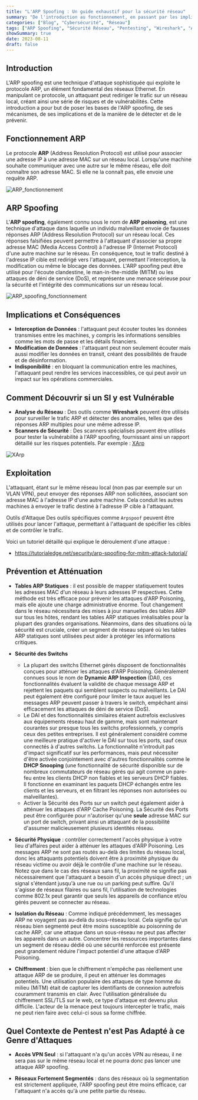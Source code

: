 ```yaml
---
title: "L'ARP Spoofing : Un guide exhaustif pour la sécurité réseau"
summary: "De l'introduction au fonctionnement, en passant par les implications, la détection, l'exploitation, et la prévention, cet article explore en profondeur l'ARP Spoofing, offrant une compréhension complète pour les experts en cybersécurité, les pentesters et les administrateurs réseau."
categories: ["Blog", "Cybersécurité", "Réseau"]
tags: ["ARP Spoofing", "Sécurité Réseau", "Pentesting", "Wireshark", "Arpspoof", "DHCP Snooping"]
showSummary: true
date: 2023-08-11
draft: false
---
```


## Introduction
L'ARP spoofing est une technique d'attaque sophistiquée qui exploite le protocole ARP, un élément fondamental des réseaux Ethernet. En manipulant ce protocole, un attaquant peut rediriger le trafic sur un réseau local, créant ainsi une série de risques et de vulnérabilités. Cette introduction a pour but de poser les bases de l'ARP spoofing, de ses mécanismes, de ses implications et de la manière de le détecter et de le prévenir.

## Fonctionnement ARP
Le protocole **ARP** (Address Resolution Protocol) est utilisé pour associer une adresse IP à une adresse MAC sur un réseau local. Lorsqu'une machine souhaite communiquer avec une autre sur le même réseau, elle doit connaître son adresse MAC. Si elle ne la connaît pas, elle envoie une requête ARP.

![ARP_fonctionnement](./ARP_definition.jpg "Fonctionnement ARP")

## ARP Spoofing
L'**ARP spoofing**, également connu sous le nom de **ARP poisoning**, est une technique d'attaque dans laquelle un individu malveillant envoie de fausses réponses ARP (Address Resolution Protocol) sur un réseau local. Ces réponses falsifiées peuvent permettre à l'attaquant d'associer sa propre adresse MAC (Media Access Control) à l'adresse IP (Internet Protocol) d'une autre machine sur le réseau. En conséquence, tout le trafic destiné à l'adresse IP cible est redirigé vers l'attaquant, permettant l'interception, la modification ou même le blocage des données. L'ARP spoofing peut être utilisé pour l'écoute clandestine, le man-in-the-middle (MITM) ou les attaques de déni de service (DoS), et représente une menace sérieuse pour la sécurité et l'intégrité des communications sur un réseau local.

![ARP_spoofing_fonctionnement](./ARP_spoofing.png "Fonctionnement ARP spoofing")


## Implications et Conséquences
- **Interception de Données** : l'attaquant peut écouter toutes les données transmises entre les machines, y compris les informations sensibles comme les mots de passe et les détails financiers.
- **Modification de Données** : l'attaquant peut non seulement écouter mais aussi modifier les données en transit, créant des possibilités de fraude et de désinformation.
- **Indisponibilité** : en bloquant la communication entre les machines, l'attaquant peut rendre les services inaccessibles, ce qui peut avoir un impact sur les opérations commerciales.

## Comment Découvrir si un SI y est Vulnérable
- **Analyse du Réseau** : Des outils comme **Wireshark** peuvent être utilisés pour surveiller le trafic ARP et détecter des anomalies, telles que des réponses ARP multiples pour une même adresse IP.
- **Scanners de Sécurité** : Des scanners spécialisés peuvent être utilisés pour tester la vulnérabilité à l'ARP spoofing, fournissant ainsi un rapport détaillé sur les risques potentiels. Par exemple : [XArp](https://xarp.net/)

![XArp](./Xarp.png)

## Exploitation
L'attaquant, étant sur le même réseau local (non pas par exemple sur un VLAN VPN), peut envoyer des réponses ARP non sollicitées, associant son adresse MAC à l'adresse IP d'une autre machine. Cela conduit les autres machines à envoyer le trafic destiné à l'adresse IP cible à l'attaquant.

Outils d'Attaque
Des outils spécifiques comme `Arpspoof` peuvent être utilisés pour lancer l'attaque, permettant à l'attaquant de spécifier les cibles et de contrôler le trafic.

Voici un tutoriel détaillé qui explique le déroulement d'une attaque : 
- https://tutorialedge.net/security/arp-spoofing-for-mitm-attack-tutorial/

## Prévention et Atténuation

- **Tables ARP Statiques** : il est possible de mapper statiquement toutes les adresses MAC d'un réseau à leurs adresses IP respectives. Cette méthode est très efficace pour prévenir les attaques d'ARP Poisoning, mais elle ajoute une charge administrative énorme. Tout changement dans le réseau nécessitera des mises à jour manuelles des tables ARP sur tous les hôtes, rendant les tables ARP statiques irréalisables pour la plupart des grandes organisations. Néanmoins, dans des situations où la sécurité est cruciale, créer un segment de réseau séparé où les tables ARP statiques sont utilisées peut aider à protéger les informations critiques.

- **Sécurité des Switchs**
    - La plupart des switchs Ethernet gérés disposent de fonctionnalités conçues pour atténuer les attaques d'ARP Poisoning. Généralement connues sous le nom de **Dynamic ARP Inspection** (DAI), ces fonctionnalités évaluent la validité de chaque message ARP et rejettent les paquets qui semblent suspects ou malveillants. Le DAI peut également être configuré pour limiter le taux auquel les messages ARP peuvent passer à travers le switch, empêchant ainsi efficacement les attaques de déni de service (DoS).
    - Le DAI et des fonctionnalités similaires étaient autrefois exclusives aux équipements réseau haut de gamme, mais sont maintenant courantes sur presque tous les switchs professionnels, y compris ceux des petites entreprises. Il est généralement considéré comme une meilleure pratique d'activer le DAI sur tous les ports, sauf ceux connectés à d'autres switchs. La fonctionnalité n'introduit pas d'impact significatif sur les performances, mais peut nécessiter d'être activée conjointement avec d'autres fonctionnalités comme le **DHCP Snooping** (une fonctionnalité de sécurité disponible sur de nombreux commutateurs de réseau gérés qui agit comme un pare-feu entre les clients DHCP non fiables et les serveurs DHCP fiables. Il fonctionne en examinant les paquets DHCP échangés entre les clients et les serveurs, et en filtrant les réponses non autorisées ou malveillantes).
    - Activer la Sécurité des Ports sur un switch peut également aider à atténuer les attaques d'ARP Cache Poisoning. La Sécurité des Ports peut être configurée pour n'autoriser qu'une **seule** adresse MAC sur un port de switch, privant ainsi un attaquant de la possibilité d'assumer malicieusement plusieurs identités réseau.

- **Sécurité Physique** : contrôler correctement l'accès physique à votre lieu d'affaires peut aider à atténuer les attaques d'ARP Poisoning. Les messages ARP ne sont pas routés au-delà des limites du réseau local, donc les attaquants potentiels doivent être à proximité physique du réseau victime ou avoir déjà le contrôle d'une machine sur le réseau. Notez que dans le cas des réseaux sans fil, la proximité ne signifie pas nécessairement que l'attaquant a besoin d'un accès physique direct ; un signal s'étendant jusqu'à une rue ou un parking peut suffire. Qu'il s'agisse de réseaux filaires ou sans fil, l'utilisation de technologies comme 802.1x peut garantir que seuls les appareils de confiance et/ou gérés peuvent se connecter au réseau.

- **Isolation du Réseau** : Comme indiqué précédemment, les messages ARP ne voyagent pas au-delà du sous-réseau local. Cela signifie qu'un réseau bien segmenté peut être moins susceptible au poisonning de cache ARP, car une attaque dans un sous-réseau ne peut pas affecter les appareils dans un autre. Concentrer les ressources importantes dans un segment de réseau dédié où une sécurité renforcée est présente peut grandement réduire l'impact potentiel d'une attaque d'ARP Poisoning.

- **Chiffrement** : bien que le chiffrement n'empêche pas réellement une attaque ARP de se produire, il peut en atténuer les dommages potentiels. Une utilisation populaire des attaques de type homme du milieu (MiTM) était de capturer les identifiants de connexion autrefois couramment transmis en clair. Avec l'utilisation généralisée du chiffrement SSL/TLS sur le web, ce type d'attaque est devenu plus difficile. L'acteur de la menace peut toujours intercepter le trafic, mais ne peut rien faire avec celui-ci sous sa forme chiffrée.




## Quel Contexte de Pentest n'est Pas Adapté à ce Genre d'Attaques
- **Accès VPN Seul** : si l'attaquant n'a qu'un accès VPN au réseau, il ne sera pas sur le même réseau local et ne pourra donc pas lancer une attaque ARP spoofing.

- **Réseaux Fortement Segmentés** : dans des réseaux où la segmentation est strictement appliquée, l'ARP spoofing peut être moins efficace, car l'attaquant n'a accès qu'à une petite partie du réseau.